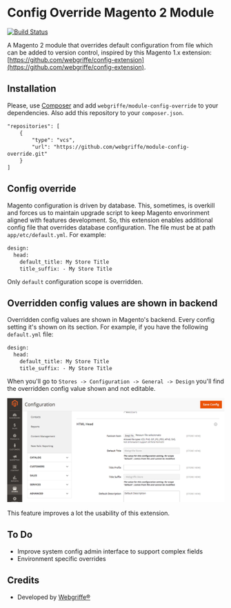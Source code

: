 Config Override Magento 2 Module
================================

[![Build Status](https://travis-ci.org/webgriffe/module-config-override.svg?branch=master)](https://travis-ci.org/webgriffe/module-config-override)

A Magento 2 module that overrides default configuration from file which can be added to version control, inspired by this Magento 1.x extension: [https://github.com/webgriffe/config-extension](https://github.com/webgriffe/config-extension).

Installation
------------

Please, use [Composer](https://getcomposer.org) and add `webgriffe/module-config-override` to your dependencies. Also add this repository to your `composer.json`.

	"repositories": [
        {
            "type": "vcs",
            "url": "https://github.com/webgriffe/module-config-override.git"
        }
    ]
    
Config override
---------------

Magento configuration is driven by database. This, sometimes, is overkill and forces us to maintain upgrade script to keep Magento envorinment aligned with features development.
So, this extension enables additional config file that overrides database configuration. The file must be at path `app/etc/default.yml`. For example:

	design:
	  head:
	    default_title: My Store Title
	    title_suffix: - My Store Title

Only `default` configuration scope is overridden.

Overridden config values are shown in backend
---------------------------------------------

Overridden config values are shown in Magento's backend. Every config setting it's shown on its section. For example, if you have the following `default.yml` file:

	design:
	  head:
	    default_title: My Store Title
	    title_suffix: - My Store Title

When you'll go to `Stores -> Configuration -> General -> Design` you'll find the overridden config value shown and not editable.

![Admin Screenshop](admin_screenshot.png)

This feature improves a lot the usability of this extension.


To Do
-----

* Improve system config admin interface to support complex fields
* Environment specific overrides

Credits
-------

* Developed by [Webgriffe®](http://webgriffe.com)





